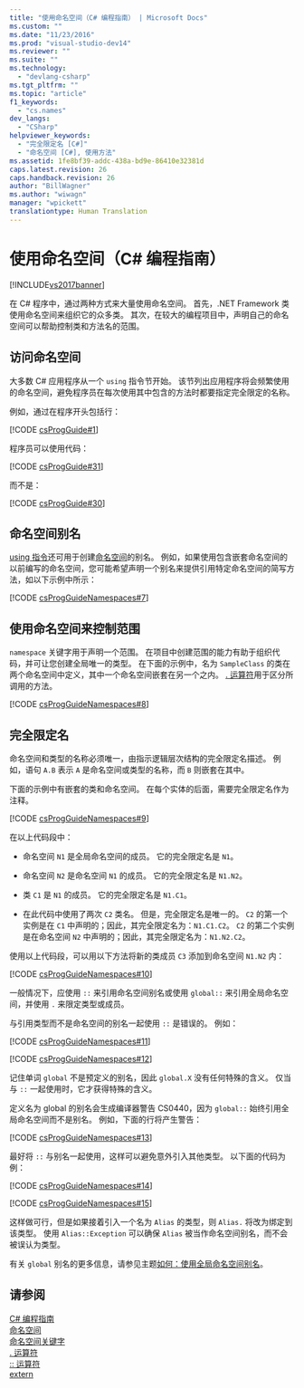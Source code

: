 ```yaml
---
title: "使用命名空间（C# 编程指南） | Microsoft Docs"
ms.custom: ""
ms.date: "11/23/2016"
ms.prod: "visual-studio-dev14"
ms.reviewer: ""
ms.suite: ""
ms.technology: 
  - "devlang-csharp"
ms.tgt_pltfrm: ""
ms.topic: "article"
f1_keywords: 
  - "cs.names"
dev_langs: 
  - "CSharp"
helpviewer_keywords: 
  - "完全限定名 [C#]"
  - "命名空间 [C#], 使用方法"
ms.assetid: 1fe8bf39-addc-438a-bd9e-86410e32381d
caps.latest.revision: 26
caps.handback.revision: 26
author: "BillWagner"
ms.author: "wiwagn"
manager: "wpickett"
translationtype: Human Translation
---
```

# 使用命名空间（C# 编程指南）
[!INCLUDE[vs2017banner](../../../csharp/includes/vs2017banner.md)]

在 C\# 程序中，通过两种方式来大量使用命名空间。  首先，.NET Framework 类使用命名空间来组织它的众多类。  其次，在较大的编程项目中，声明自己的命名空间可以帮助控制类和方法名的范围。  
  
## 访问命名空间  
 大多数 C\# 应用程序从一个 `using` 指令节开始。  该节列出应用程序将会频繁使用的命名空间，避免程序员在每次使用其中包含的方法时都要指定完全限定的名称。  
  
 例如，通过在程序开头包括行：  
  
 [!CODE [csProgGuide#1](../CodeSnippet/VS_Snippets_VBCSharp/csProgGuide#1)]  
  
 程序员可以使用代码：  
  
 [!CODE [csProgGuide#31](../CodeSnippet/VS_Snippets_VBCSharp/csProgGuide#31)]  
  
 而不是：  
  
 [!CODE [csProgGuide#30](../CodeSnippet/VS_Snippets_VBCSharp/csProgGuide#30)]  
  
## 命名空间别名  
 [using 指令](../../../csharp/language-reference/keywords/using-directive.md)还可用于创建[命名空间](../../../csharp/language-reference/keywords/namespace.md)的别名。  例如，如果使用包含嵌套命名空间的以前编写的命名空间，您可能希望声明一个别名来提供引用特定命名空间的简写方法，如以下示例中所示：  
  
 [!CODE [csProgGuideNamespaces#7](../CodeSnippet/VS_Snippets_VBCSharp/csProgGuideNamespaces#7)]  
  
## 使用命名空间来控制范围  
 `namespace` 关键字用于声明一个范围。  在项目中创建范围的能力有助于组织代码，并可让您创建全局唯一的类型。  在下面的示例中，名为 `SampleClass` 的类在两个命名空间中定义，其中一个命名空间嵌套在另一个之内。  [. 运算符](../../../csharp/language-reference/operators/member-access-operator.md)用于区分所调用的方法。  
  
 [!CODE [csProgGuideNamespaces#8](../CodeSnippet/VS_Snippets_VBCSharp/csProgGuideNamespaces#8)]  
  
## 完全限定名  
 命名空间和类型的名称必须唯一，由指示逻辑层次结构的完全限定名描述。  例如，语句 `A.B` 表示 `A` 是命名空间或类型的名称，而 `B` 则嵌套在其中。  
  
 下面的示例中有嵌套的类和命名空间。  在每个实体的后面，需要完全限定名作为注释。  
  
 [!CODE [csProgGuideNamespaces#9](../CodeSnippet/VS_Snippets_VBCSharp/csProgGuideNamespaces#9)]  
  
 在以上代码段中：  
  
-   命名空间 `N1` 是全局命名空间的成员。  它的完全限定名是 `N1`。  
  
-   命名空间 `N2` 是命名空间 `N1` 的成员。  它的完全限定名是 `N1.N2`。  
  
-   类 `C1` 是 `N1` 的成员。  它的完全限定名是 `N1.C1`。  
  
-   在此代码中使用了两次 `C2` 类名。  但是，完全限定名是唯一的。  `C2` 的第一个实例是在 `C1` 中声明的；因此，其完全限定名为：`N1.C1.C2`。  `C2` 的第二个实例是在命名空间 `N2` 中声明的；因此，其完全限定名为：`N1.N2.C2`。  
  
 使用以上代码段，可以用以下方法将新的类成员 `C3` 添加到命名空间 `N1.N2` 内：  
  
 [!CODE [csProgGuideNamespaces#10](../CodeSnippet/VS_Snippets_VBCSharp/csProgGuideNamespaces#10)]  
  
 一般情况下，应使用 `::` 来引用命名空间别名或使用 `global::` 来引用全局命名空间，并使用 `.` 来限定类型或成员。  
  
 与引用类型而不是命名空间的别名一起使用 `::` 是错误的。  例如：  
  
 [!CODE [csProgGuideNamespaces#11](../CodeSnippet/VS_Snippets_VBCSharp/csProgGuideNamespaces#11)]  
  
 [!CODE [csProgGuideNamespaces#12](../CodeSnippet/VS_Snippets_VBCSharp/csProgGuideNamespaces#12)]  
  
 记住单词 `global` 不是预定义的别名，因此 `global.X` 没有任何特殊的含义。  仅当与 `::` 一起使用时，它才获得特殊的含义。  
  
 定义名为 global 的别名会生成编译器警告 CS0440，因为 `global::` 始终引用全局命名空间而不是别名。  例如，下面的行将产生警告：  
  
 [!CODE [csProgGuideNamespaces#13](../CodeSnippet/VS_Snippets_VBCSharp/csProgGuideNamespaces#13)]  
  
 最好将 `::` 与别名一起使用，这样可以避免意外引入其他类型。  以下面的代码为例：  
  
 [!CODE [csProgGuideNamespaces#14](../CodeSnippet/VS_Snippets_VBCSharp/csProgGuideNamespaces#14)]  
  
 [!CODE [csProgGuideNamespaces#15](../CodeSnippet/VS_Snippets_VBCSharp/csProgGuideNamespaces#15)]  
  
 这样做可行，但是如果接着引入一个名为 `Alias` 的类型，则 `Alias.` 将改为绑定到该类型。  使用 `Alias::Exception` 可以确保 `Alias` 被当作命名空间别名，而不会被误认为类型。  
  
 有关 `global` 别名的更多信息，请参见主题[如何：使用全局命名空间别名](../../../csharp/programming-guide/namespaces/how-to-use-the-global-namespace-alias.md)。  
  
## 请参阅  
 [C\# 编程指南](../../../csharp/programming-guide/index.md)   
 [命名空间](../../../csharp/programming-guide/namespaces/index.md)   
 [命名空间关键字](../../../csharp/language-reference/keywords/namespace-keywords.md)   
 [. 运算符](../../../csharp/language-reference/operators/member-access-operator.md)   
 [:: 运算符](../../../csharp/language-reference/operators/namespace-alias-qualifer.md)   
 [extern](../../../csharp/language-reference/keywords/extern.md)